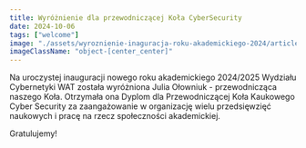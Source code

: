 ```yaml
---
title: Wyróżnienie dla przewodniczącej Koła CyberSecurity
date: 2024-10-06
tags: ["welcome"]
image: "./assets/wyroznienie-inaguracja-roku-akademickiego-2024/article-hero.jpeg"
imageClassName: "object-[center_center]"
---
```


Na uroczystej inauguracji nowego roku akademickiego 2024/2025 Wydziału Cybernetyki WAT
została wyróżniona Julia Ołowniuk - przewodnicząca naszego Koła. Otrzymała ona Dyplom dla Przewodniczącej Koła Kaukowego Cyber Security za zaangażowanie w organizację wielu przedsięwzięć naukowych i pracę na rzecz społeczności akademickiej.

Gratulujemy!